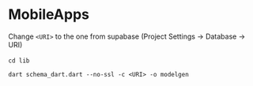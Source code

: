 # MobileApps

Change `<URI>` to the one from supabase (Project Settings -> Database -> URI) <br /><br />
```cd lib``` <br />

```dart schema_dart.dart --no-ssl -c <URI> -o modelgen```
